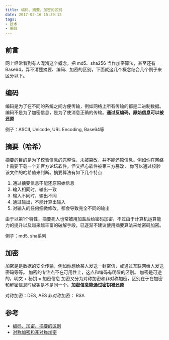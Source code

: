 ```yaml
---
title: 编码、摘要、加密的区别
date: 2017-02-16 15:39:12
tags: 
- 技术
- 编码
---
```


## 前言
网上经常看到有人混淆这个概念，把 md5、sha256 当作加密算法，甚至还有 Base64，弄不清楚摘要、编码、加密的区别，下面就这几个概念结合几个例子来区分以下。

## 编码
编码是为了在不同的系统之间方便传输，例如网络上所有传输的都是二进制数据。
编码不是为了加密信息，是为了使消息正确的传输。**通过反编码，原始信息可以被还原**

例子：ASCII, Unicode, URL Encoding, Base64等

## 摘要（哈希）
摘要的目的是为了校验信息的完整性，未被篡改，并不能还原信息。例如你在网络上需要下载一个非官方论坛软件，但又担心软件被第三方篡改，
你可以通过校验该文件的哈希值来判断。摘要算法有如下几个特点

1. 通过摘要信息不能还原原始信息
2. 输入相同时，输出一致
3. 输入不同时，输出不同
4. 通过输出，不能计算出输入
5. 对输入的任何细微修改，都会导致完全不同的输出

由于以第1个特性，摘要死人也常被用加盐后给密码加密，不过由于计算机运算能力的提升以及越来越丰富的破解手段，已逐渐不建议使用摘要算法来给密码加密。

例子：md5, sha系列

## 加密
加密是是数据的安全传输，例如你想给某人发送一封密信，或通过互联网给人发送密码等等。
加密的专注点不在可用性上，这点和编码有明显的区别。
加密是可逆的，明文 + 秘钥 = 加密信息
加密又分为对称加密和非对称加密，区别在于在加密和解密信息时秘钥是不是同一个。**加密信息能通过密钥被还原**

对称加密：DES, AES
非对称加密： RSA 

## 参考

* [编码、加密、摘要的区别](https://danielmiessler.com/study/encoding-encryption-hashing-obfuscation/#gs.cxCrQLA)
* [对称加密和非对称加密](https://segmentfault.com/a/1190000004461428)